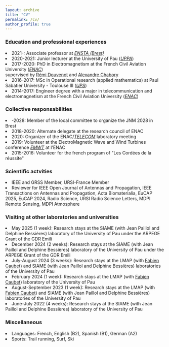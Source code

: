 ```yaml
---
layout: archive
title: "CV"
permalink: /cv/
author_profile: true
---
```


<h3>Education and professional experiences</h3> 
<li> 2021-: Associate professor at <a href="https://www.ensta-bretagne.fr/fr" target="_blank"><i>ENSTA (Brest)</i></a></li>
<li> 2020-2021: Junior lecturer at the University of Pau (<a href="https://www.univ-pau.fr/fr/index.html" target="_blank"><i>UPPA</i></a>)</li>
<li> 2017-2020: PhD in Electromagnetism at the French Civil Aviation University (<a href="https://www.enac.fr/fr" target="_blank"><i>ENAC</i></a>) <br>
supervised by <a href="http://ema.recherche.enac.fr/permanent-staff-2/remi-douvenot/" target="_blank">Rémi Douvenot</a>  and <a href="http://ema.recherche.enac.fr/permanent-staff-2/alexandre-chabory/" target="_blank">Alexandre Chabory</a> </li>
<li> 2016-2017: MSc in Operational research (applied mathematics) at Paul Sabatier University - Toulouse III (<a href="https://www.univ-tlse3.fr/" target="_blank"><i>UPS</i></a>) </li>
<li> 2014-2017: Engineer degree with a major in telecommunication and electromagnetism at the French Civil Aviation University (<a href="https://www.enac.fr/fr" target="_blank"><i>ENAC</i></a>) </li>

<h3>Collective responsabilities</h3>
<li> -2028: Member of the local committee to organize the JNM 2028 in Brest </li>
<li> 2018-2020: Alternate delegate at the research council of ENAC </li>
<li> 2020: Organizer of the ENAC/<a href="https://www.enac.fr/fr/equipe-telecom-telecommunication" target="_blank"><i>TELECOM</i></a> laboratory meeting </li>
<li> 2019: Volunteer at the ElectroMagnetic Wave and Wind Turbines conference <a href="https://emwt2019.sciencesconf.org/" target="_blank"><i>EMWT</i></a> at l'ENAC</li>
<li> 2015-2016: Volunteer for the french program of "Les Cordées de la réussite" </li>

<h3>Scientific actvities</h3>
<li> IEEE and GRSS Member, URSI-France Member </li>
<li> Reviewer for IEEE Open Journal of Antennas and Propagation, IEEE Transactions on Antennas and Propagation, Acta Biomaterialia, EuCAP 2025, EuCAP 2024, Radio Science, URSI Radio Science Letters, MDPI Remote Sensing, MDPI Atmosphere </li>

<h3>Visiting at other laboratories and universities</h3>
<li>May 2025 (1 week): Research stays at the SIAME (with Jean Paillol and Delphine Bessières) laboratory of the University of Pau under the ARPEGE Grant of the GDR Emili</li>
<li>December 2024 (2 weeks): Research stays at the SIAME (with Jean Paillol and Delphine Bessières) laboratory of the University of Pau under the ARPEGE Grant of the GDR Emili</li>
<li>July-August 2024 (3 weeks): Research stays at the LMAP (with <a href="https://fcaubet001.perso.univ-pau.fr/" target="_blank">Fabien Caubet</a>) and SIAME (with Jean Paillol and Delphine Bessières) laboratories of the University of Pau</li>
<li>February 2024 (1 week): Research stays at the LMAP (with <a href="https://fcaubet001.perso.univ-pau.fr/" target="_blank">Fabien Caubet</a>) laboratory of the University of Pau</li>
<li>August-September 2023 (1 week): Research stays at the LMAP (with <a href="https://fcaubet001.perso.univ-pau.fr/" target="_blank">Fabien Caubet</a>)  and SIAME (with Jean Paillol and Delphine Bessières) laboratories of the University of Pau</li>
<li>June-July 2022 (4 weeks): Research stays at the SIAME (with Jean Paillol and Delphine Bessières) laboratory of the University of Pau</li>

<h3>Miscellaneous</h3>
<li> Languages: French, English (B2), Spanish (B1), German (A2)</li>
<li> Sports: Trail running, Surf, Ski
<br>
<br>
